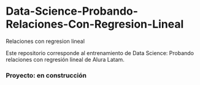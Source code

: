 # Data-Science-Probando-Relaciones-Con-Regresion-Lineal
Relaciones con regresion lineal

Este repositorio corresponde al entrenamiento de Data Science: Probando relaciones con regresión lineal de Alura Latam.

### Proyecto: en construcción
